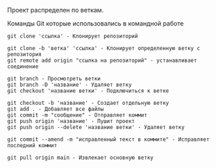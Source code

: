 Проект распределен по веткам.

Команды Git которые использовались в командной работе

    git clone 'ссылка' - Клонирует репозиторий
    
    git clone -b 'ветка' 'ссылка' - Клонирует определенную ветку с репозитория
    git remote add origin "ссылка на репозиторий" - устанавливает соединение 

    git branch - Просмотреть ветки
    git branch -D 'название' - Удаляет ветку
    git checkout 'название ветки' - Подключиться к ветке
    
    git checkout -b 'название' - Создает отдельную ветку
    git add . - Добавляет все файлы
    git commit -m "сообщение" - Отправляет коммит
    git push origin 'название' - Пушит проект
    git push origin --delete 'название ветки' - Удаляет ветку

    git commit --amend -m "исправленный текст в коммите" - Исправляет последний коммит   

    git pull origin main - Извлекает основную ветку
